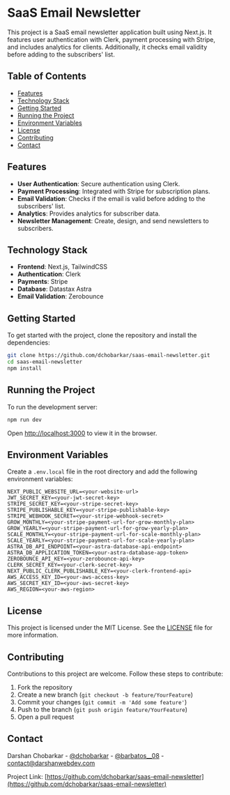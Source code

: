 # SaaS Email Newsletter

This project is a SaaS email newsletter application built using Next.js. It features user authentication with Clerk, payment processing with Stripe, and includes analytics for clients. Additionally, it checks email validity before adding to the subscribers' list.

## Table of Contents

- [Features](#features)
- [Technology Stack](#technology-stack)
- [Getting Started](#getting-started)
- [Running the Project](#running-the-project)
- [Environment Variables](#environment-variables)
- [License](#license)
- [Contributing](#contributing)
- [Contact](#contact)

## Features

- **User Authentication**: Secure authentication using Clerk.
- **Payment Processing**: Integrated with Stripe for subscription plans.
- **Email Validation**: Checks if the email is valid before adding to the subscribers' list.
- **Analytics**: Provides analytics for subscriber data.
- **Newsletter Management**: Create, design, and send newsletters to subscribers.

## Technology Stack

- **Frontend**: Next.js, TailwindCSS
- **Authentication**: Clerk
- **Payments**: Stripe
- **Database**: Datastax Astra
- **Email Validation**: Zerobounce

## Getting Started

To get started with the project, clone the repository and install the dependencies:

```bash
git clone https://github.com/dchobarkar/saas-email-newsletter.git
cd saas-email-newsletter
npm install
```

## Running the Project

To run the development server:

```bash
npm run dev
```

Open [http://localhost:3000](http://localhost:3000) to view it in the browser.

## Environment Variables

Create a `.env.local` file in the root directory and add the following environment variables:

```plaintext
NEXT_PUBLIC_WEBSITE_URL=<your-website-url>
JWT_SECRET_KEY=<your-jwt-secret-key>
STRIPE_SECRET_KEY=<your-stripe-secret-key>
STRIPE_PUBLISHABLE_KEY=<your-stripe-publishable-key>
STRIPE_WEBHOOK_SECRET=<your-stripe-webhook-secret>
GROW_MONTHLY=<your-stripe-payment-url-for-grow-monthly-plan>
GROW_YEARLY=<your-stripe-payment-url-for-grow-yearly-plan>
SCALE_MONTHLY=<your-stripe-payment-url-for-scale-monthly-plan>
SCALE_YEARLY=<your-stripe-payment-url-for-scale-yearly-plan>
ASTRA_DB_API_ENDPOINT=<your-astra-database-api-endpoint>
ASTRA_DB_APPLICATION_TOKEN=<your-astra-database-app-token>
ZEROBOUNCE_API_KEY=<your-zerobounce-api-key>
CLERK_SECRET_KEY=<your-clerk-secret-key>
NEXT_PUBLIC_CLERK_PUBLISHABLE_KEY=<your-clerk-frontend-api>
AWS_ACCESS_KEY_ID=<your-aws-access-key>
AWS_SECRET_KEY_ID=<your-aws-secret-key>
AWS_REGION=<your-aws-region>
```

## License

This project is licensed under the MIT License. See the [LICENSE](LICENSE) file for more information.

## Contributing

Contributions to this project are welcome. Follow these steps to contribute:

1. Fork the repository
2. Create a new branch (`git checkout -b feature/YourFeature`)
3. Commit your changes (`git commit -m 'Add some feature'`)
4. Push to the branch (`git push origin feature/YourFeature`)
5. Open a pull request

## Contact

Darshan Chobarkar - [@dchobarkar](https://www.linkedin.com/in/dchobarkar/) - [@barbatos\_\_08](https://twitter.com/barbatos__08) - contact@darshanwebdev.com

Project Link: [https://github.com/dchobarkar/saas-email-newsletter](https://github.com/dchobarkar/saas-email-newsletter)

